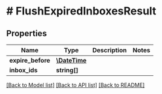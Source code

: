 # # FlushExpiredInboxesResult

## Properties

Name | Type | Description | Notes
------------ | ------------- | ------------- | -------------
**expire_before** | [**\DateTime**](\DateTime) |  | 
**inbox_ids** | **string[]** |  | 

[[Back to Model list]](../../README#documentation-for-models) [[Back to API list]](../../README#documentation-for-api-endpoints) [[Back to README]](../../README)


